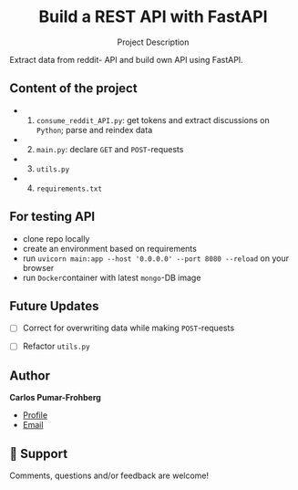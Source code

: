 <h1 align="center">Build a REST API with FastAPI</h1>
<p align="center">Project Description</p>
Extract data from reddit- API and build own API using FastAPI.

## Content of the project
* 1. `consume_reddit_API.py`: get tokens and extract discussions on `Python`; parse and reindex data
* 2. `main.py`: declare `GET` and `POST`-requests
* 3. `utils.py`
* 4. `requirements.txt`

## For testing API
* clone repo locally
* create an environment based on requirements
* run `uvicorn main:app --host '0.0.0.0' --port 8080 --reload` on your browser
* run `Docker`container with latest `mongo`-DB image

## Future Updates
- [ ] Correct for overwriting data while making `POST`-requests
- [ ] Refactor `utils.py`


## Author

**Carlos Pumar-Frohberg**

- [Profile](https://github.com/cpumarfrohberg)
- [Email](mailto:cpumarfrohberg@gmail.com?subject=Hi "Hi!")


## 🤝 Support

Comments, questions and/or feedback are welcome!
